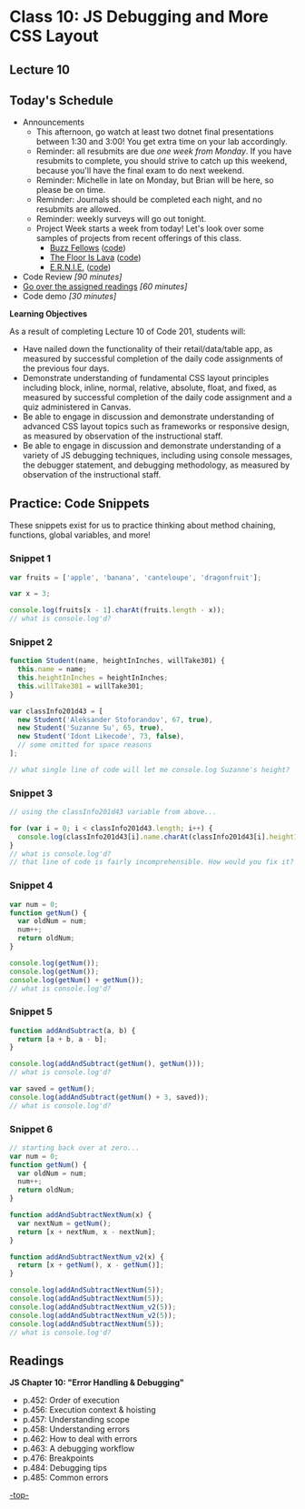 # Class 10: JS Debugging and More CSS Layout

<a id="top"></a>
## Lecture 10

## Today's Schedule
- Announcements
  - This afternoon, go watch at least two dotnet final presentations between 1:30 and 3:00! You get extra time on your lab accordingly.
  - Reminder: all resubmits are due *one week from Monday*. If you have resubmits to complete, you should strive to catch up this weekend, because you'll have the final exam to do next weekend.
  - Reminder: Michelle in late on Monday, but Brian will be here, so please be on time.
  - Reminder: Journals should be completed each night, and no resubmits are allowed.
  - Reminder: weekly surveys will go out tonight.
  - Project Week starts a week from today! Let's look over some samples of projects from recent offerings of this class.
    - [Buzz Fellows](https://ashtonkellis.github.io/buzz-fellows/) ([code](https://github.com/ashtonkellis/buzz-fellows))
    - [The Floor Is Lava](https://taylormade11.github.io/The-Floor-Is-Lava/) ([code](https://github.com/Taylormade11/The-Floor-Is-Lava))
    - [E.R.N.I.E.](https://akarinaat.github.io/Final-Project/) ([code](https://github.com/akarinaat/Final-Project))
- Code Review *[90 minutes]*
- [Go over the assigned readings](#readings) *[60 minutes]*
- Code demo *[30 minutes]*

**Learning Objectives**

As a result of completing Lecture 10 of Code 201, students will:
- Have nailed down the functionality of their retail/data/table app, as measured by successful completion of the daily code assignments of the previous four days.
- Demonstrate understanding of fundamental CSS layout principles including block, inline, normal, relative, absolute, float, and fixed, as measured by successful completion of the daily code assignment and a quiz administered in Canvas.
- Be able to engage in discussion and demonstrate understanding of advanced CSS layout topics such as frameworks or responsive design, as measured by observation of the instructional staff.
- Be able to engage in discussion and demonstrate understanding of a variety of JS debugging techniques, including using console messages, the debugger statement, and debugging methodology, as measured by observation of the instructional staff.


## Practice: Code Snippets

These snippets exist for us to practice thinking about method chaining, functions, global variables, and more!

### Snippet 1
```js
var fruits = ['apple', 'banana', 'canteloupe', 'dragonfruit'];

var x = 3;

console.log(fruits[x - 1].charAt(fruits.length - x));
// what is console.log'd?
```

### Snippet 2

```js
function Student(name, heightInInches, willTake301) {
  this.name = name;
  this.heightInInches = heightInInches;
  this.willTake301 = willTake301;
}

var classInfo201d43 = [
  new Student('Aleksander Stoforandov', 67, true),
  new Student('Suzanne Su', 65, true),
  new Student('Idont Likecode', 73, false),
  // some omitted for space reasons
];

// what single line of code will let me console.log Suzanne's height?
```

### Snippet 3

```js
// using the classInfo201d43 variable from above...

for (var i = 0; i < classInfo201d43.length; i++) {
  console.log(classInfo201d43[i].name.charAt(classInfo201d43[i].heightInInches % classInfo201d43[i].name.length));
}
// what is console.log'd?
// that line of code is fairly incomprehensible. How would you fix it?
```

### Snippet 4

```js
var num = 0;
function getNum() {
  var oldNum = num;
  num++;
  return oldNum;
}

console.log(getNum());
console.log(getNum());
console.log(getNum() + getNum());
// what is console.log'd?
```

### Snippet 5

```js
function addAndSubtract(a, b) {
  return [a + b, a - b];
}

console.log(addAndSubtract(getNum(), getNum()));
// what is console.log'd?

var saved = getNum();
console.log(addAndSubtract(getNum() + 3, saved));
// what is console.log'd?
```

### Snippet 6

```js
// starting back over at zero...
var num = 0;
function getNum() {
  var oldNum = num;
  num++;
  return oldNum;
}

function addAndSubtractNextNum(x) {
  var nextNum = getNum();
  return [x + nextNum, x - nextNum];
}

function addAndSubtractNextNum_v2(x) {
  return [x + getNum(), x - getNum()];
}

console.log(addAndSubtractNextNum(5));
console.log(addAndSubtractNextNum(5));
console.log(addAndSubtractNextNum_v2(5));
console.log(addAndSubtractNextNum_v2(5));
console.log(addAndSubtractNextNum(5));
// what is console.log'd?
```

<a id="readings"></a>

## Readings

**JS Chapter 10: "Error Handling & Debugging"**

- p.452: Order of execution
- p.456: Execution context & hoisting
- p.457: Understanding scope
- p.458: Understanding errors
- p.462: How to deal with errors
- p.463: A debugging workflow
- p.476: Breakpoints
- p.484: Debugging tips
- p.485: Common errors

[-top-](#top)

